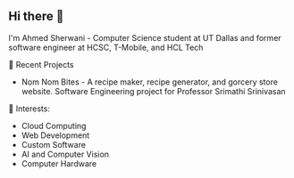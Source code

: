 ## Hi there 👋

I'm Ahmed Sherwani - Computer Science student at UT Dallas and former software engineer at HCSC, T-Mobile, and HCL Tech

🌟 Recent Projects

- Nom Nom Bites -  A recipe maker, recipe generator, and gorcery store website. Software Engineering project for Professor Srimathi Srinivasan

🚀 Interests:

-	Cloud Computing 
-	Web Development
-	Custom Software
-	AI and Computer Vision 
-	Computer Hardware



<!--
**CSpanda1/CSpanda1** is a ✨ _special_ ✨ repository because its `README.md` (this file) appears on your GitHub profile.

Here are some ideas to get you started:

- 🔭 I’m currently working on ...
- 🌱 I’m currently learning ...
- 👯 I’m looking to collaborate on ...
- 🤔 I’m looking for help with ...
- 💬 Ask me about ...
- 📫 How to reach me: ...
- 😄 Pronouns: ...
- ⚡ Fun fact: ...
-->
